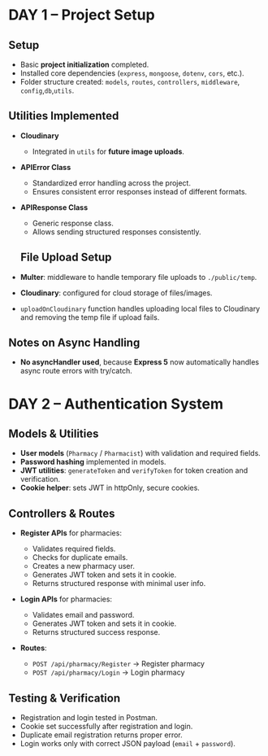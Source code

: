 # DAY 1 – Project Setup

## Setup

- Basic **project initialization** completed.
- Installed core dependencies (`express`, `mongoose`, `dotenv`, `cors`, etc.).
- Folder structure created: `models`, `routes`, `controllers`, `middleware`, `config`,`db`,`utils`.

## Utilities Implemented

- **Cloudinary**
  - Integrated in `utils` for **future image uploads**.
- **APIError Class**
  - Standardized error handling across the project.
  - Ensures consistent error responses instead of different formats.

- **APIResponse Class**
  - Generic response class.
  - Allows sending structured responses consistently.

  ## File Upload Setup

- **Multer**: middleware to handle temporary file uploads to `./public/temp`.
- **Cloudinary**: configured for cloud storage of files/images.
- `uploadOnCloudinary` function handles uploading local files to Cloudinary and removing the temp file if upload fails.

## Notes on Async Handling

- **No asyncHandler used**, because **Express 5** now automatically handles async route errors with try/catch.

# DAY 2 – Authentication System

## Models & Utilities

- **User models** (`Pharmacy` / `Pharmacist`) with validation and required fields.
- **Password hashing** implemented in models.
- **JWT utilities**: `generateToken` and `verifyToken` for token creation and verification.
- **Cookie helper**: sets JWT in httpOnly, secure cookies.

## Controllers & Routes

- **Register APIs** for pharmacies:
  - Validates required fields.
  - Checks for duplicate emails.
  - Creates a new pharmacy user.
  - Generates JWT token and sets it in cookie.
  - Returns structured response with minimal user info.

- **Login APIs** for pharmacies:
  - Validates email and password.
  - Generates JWT token and sets it in cookie.
  - Returns structured success response.

- **Routes**:
  - `POST /api/pharmacy/Register` → Register pharmacy
  - `POST /api/pharmacy/Login` → Login pharmacy

## Testing & Verification

- Registration and login tested in Postman.
- Cookie set successfully after registration and login.
- Duplicate email registration returns proper error.
- Login works only with correct JSON payload (`email` + `password`).
